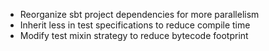 - Reorganize sbt project dependencies for more parallelism
- Inherit less in test specifications to reduce compile time
- Modify test mixin strategy to reduce bytecode footprint
